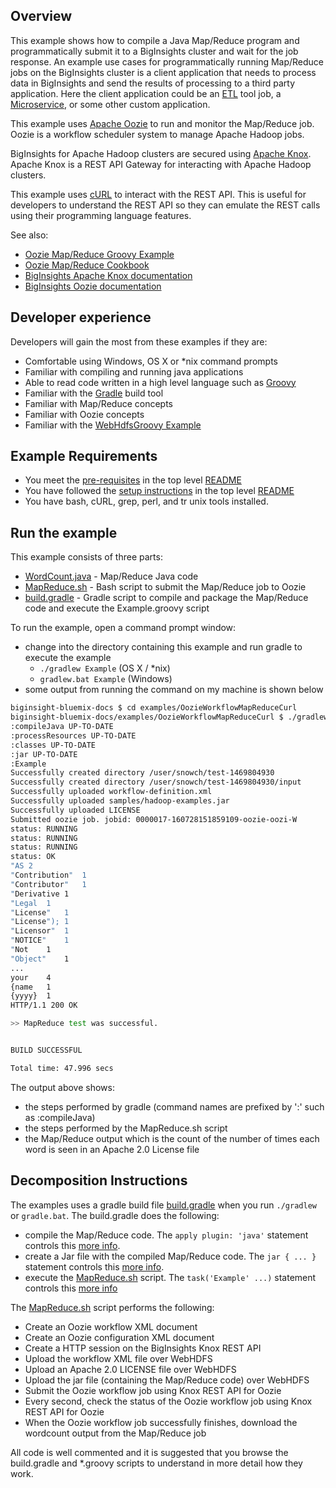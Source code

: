 ## Overview

This example shows how to compile a Java Map/Reduce program and programmatically submit it to a BigInsights cluster and wait for the job response.  An example use cases for programmatically running Map/Reduce jobs on the BigInsights cluster is a client application that needs to process data in BigInsights and send the results of processing to a third party application.  Here the client application could be an [ETL](https://en.wikipedia.org/wiki/Extract,_transform,_load) tool job, a [Microservice](https://en.wikipedia.org/wiki/Microservices), or some other custom application. 

This example uses [Apache Oozie](https://oozie.apache.org/) to run and monitor the Map/Reduce job.  Oozie is a workflow scheduler system to manage Apache Hadoop jobs.

BigInsights for Apache Hadoop clusters are secured using [Apache Knox](https://knox.apache.org/).  Apache Knox is a REST API Gateway for interacting with Apache Hadoop clusters.  

This example uses [cURL](https://curl.haxx.se/) to interact with the REST API. This is useful for developers to understand the REST API so they can emulate the REST calls using their programming language features.

See also:

- [Oozie Map/Reduce Groovy Example](../OozieWorkflowMapReduceGroovy/README.md)
- [Oozie Map/Reduce Cookbook](https://cwiki.apache.org/confluence/display/OOZIE/Map+Reduce+Cookbook)
- [BigInsights Apache Knox documentation](https://www.ibm.com/support/knowledgecenter/en/SSPT3X_4.2.0/com.ibm.swg.im.infosphere.biginsights.admin.doc/doc/knox_overview.html)
- [BigInsights Oozie documentation](https://www.ibm.com/support/knowledgecenter/SSPT3X_4.2.0/com.ibm.swg.im.infosphere.biginsights.product.doc/doc/bi_oozie.html)

## Developer experience

Developers will gain the most from these examples if they are:

- Comfortable using Windows, OS X or *nix command prompts
- Familiar with compiling and running java applications
- Able to read code written in a high level language such as [Groovy](http://www.groovy-lang.org/)
- Familiar with the [Gradle](https://gradle.org/) build tool
- Familiar with Map/Reduce concepts
- Familiar with Oozie concepts
- Familiar with the [WebHdfsGroovy Example](../WebHdfsGroovy)

## Example Requirements

- You meet the [pre-requisites](../../README.md#pre-requisites) in the top level [README](../../README.md)
- You have followed the [setup instructions](../../README.md#setup-instructions) in the top level [README](../../README.md)
- You have bash, cURL, grep, perl, and tr unix tools installed.

## Run the example

This example consists of three parts:

- [WordCount.java](./src/main/java/org/apache/hadoop/examples/WordCount.java) - Map/Reduce Java code
- [MapReduce.sh](./MapReduce.sh) - Bash script to submit the Map/Reduce job to Oozie
- [build.gradle](./build.gradle) - Gradle script to compile and package the Map/Reduce code and execute the Example.groovy script 

To run the example, open a command prompt window:

   - change into the directory containing this example and run gradle to execute the example
      - `./gradlew Example` (OS X / *nix)
      - `gradlew.bat Example` (Windows)
   - some output from running the command on my machine is shown below 

```bash
biginsight-bluemix-docs $ cd examples/OozieWorkflowMapReduceCurl
biginsight-bluemix-docs/examples/OozieWorkflowMapReduceCurl $ ./gradlew Example
:compileJava UP-TO-DATE
:processResources UP-TO-DATE
:classes UP-TO-DATE
:jar UP-TO-DATE
:Example
Successfully created directory /user/snowch/test-1469804930
Successfully created directory /user/snowch/test-1469804930/input
Successfully uploaded workflow-definition.xml
Successfully uploaded samples/hadoop-examples.jar
Successfully uploaded LICENSE
Submitted oozie job. jobid: 0000017-160728151859109-oozie-oozi-W
status: RUNNING
status: RUNNING
status: RUNNING
status: OK
"AS 2
"Contribution"  1
"Contributor"   1
"Derivative 1
"Legal  1
"License"   1
"License"); 1
"Licensor"  1
"NOTICE"    1
"Not    1
"Object"    1
...
your    4
{name   1
{yyyy}  1
HTTP/1.1 200 OK

>> MapReduce test was successful.


BUILD SUCCESSFUL

Total time: 47.996 secs
```

The output above shows:

- the steps performed by gradle (command names are prefixed by ':' such as :compileJava) 
- the steps performed by the MapReduce.sh script 
- the Map/Reduce output which is the count of the number of times each word is seen in an Apache 2.0 License file
 
## Decomposition Instructions

The examples uses a gradle build file [build.gradle](./build.gradle) when you run `./gradlew` or `gradle.bat`.  The build.gradle does the following:

- compile the Map/Reduce code.  The `apply plugin: 'java'` statement controls this [more info](https://docs.gradle.org/current/userguide/java_plugin.html).
- create a Jar file with the compiled Map/Reduce code.  The `jar { ... }` statement controls this [more info](https://docs.gradle.org/current/dsl/org.gradle.api.tasks.bundling.Jar.html).
- execute the [MapReduce.sh](./MapReduce.sh) script.  The `task('Example' ...)` statement controls this [more info](https://docs.gradle.org/current/dsl/org.gradle.api.tasks.Exec.html)

The [MapReduce.sh](./MapReduce.sh) script performs the following:

- Create an Oozie workflow XML document
- Create an Oozie configuration XML document
- Create a HTTP session on the BigInsights Knox REST API 
- Upload the workflow XML file over WebHDFS
- Upload an Apache 2.0 LICENSE file over WebHDFS
- Upload the jar file (containing the Map/Reduce code) over WebHDFS
- Submit the Oozie workflow job using Knox REST API for Oozie
- Every second, check the status of the Oozie workflow job using Knox REST API for Oozie
- When the Oozie workflow job successfully finishes, download the wordcount output from the Map/Reduce job

All code is well commented and it is suggested that you browse the build.gradle and *.groovy scripts to understand in more detail how they work.


